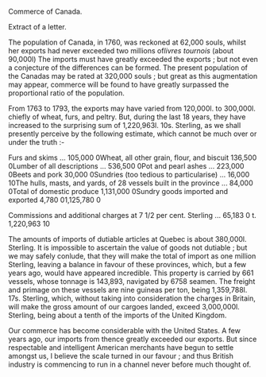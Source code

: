 Commerce of Canada.Extract of a letter.The population of Canada, in 1760, was reckoned at 62,000 souls, whilst her exports had never exceeded two millions of*livres tournois*  (about 90,000l) The imports must have greatly exceeded the exports ; but not even a conjecture of the differences can be formed. The present population of the Canadas may be rated at 320,000 souls ; but great as this augmentation may appear, commerce will be found to have greatly surpassed the proportional ratio of the population.From 1763 to 1793, the exports may have varied from 120,000l. to 300,000l. chiefly of wheat, furs, and peltry. But, during the last 18 years, they have increased to the surprising sum of 1,220,963l. 10s. Sterling, as we shall presently perceive by the following estimate, which cannot be much over or under the truth :-Furs and skims ... 105,000 0Wheat, all other grain, flour, and biscuit 136,500 0Lumber of all descriptions ... 536,500 0Pot and pearl ashes ... 223,000 0Beets and pork 30,000 0Sundries (too tedious to particularise) ... 16,000 10The hulls, masts, and yards, of 28 vessels built in the province ... 84,000 0Total of domestic produce 1,131,000 0Sundry goods imported and exported 4,780 01,125,780 0Commissions and additional charges at 7 1/2 per cent. Sterling ... 65,183 0 t. 1,220,963 10The amounts of imports of dutiable articles at Quebec is about 380,000l. Sterling. It is impossible to ascertain the value of goods not dutiable ; but we may safely conlude, that they will make the total of import as one million Sterling, leaving a balance in favour of these provinces, which, but a few years ago, would have appeared incredible. This property is carried by 661 vessels, whose tonnage is 143,893, navigated by 6758 seamen. The freight and primage on these vessels are nine guineas per ton, being 1,359,788l. 17s. Sterling, which, without taking into consideration the charges in Britain, will make the gross amount of our cargoes landed, exceed 3,000,000l. Sterling, being about a tenth of the imports of the United Kingdom.Our commerce has become considerable with the United States. A few years ago, our imports from thence greatly exceeded our exports. But since respectable and intelligent American merchants have begun to settle amongst us, I believe the scale turned in our favour ; and thus British industry is commencing to run in a channel never before much thought of.